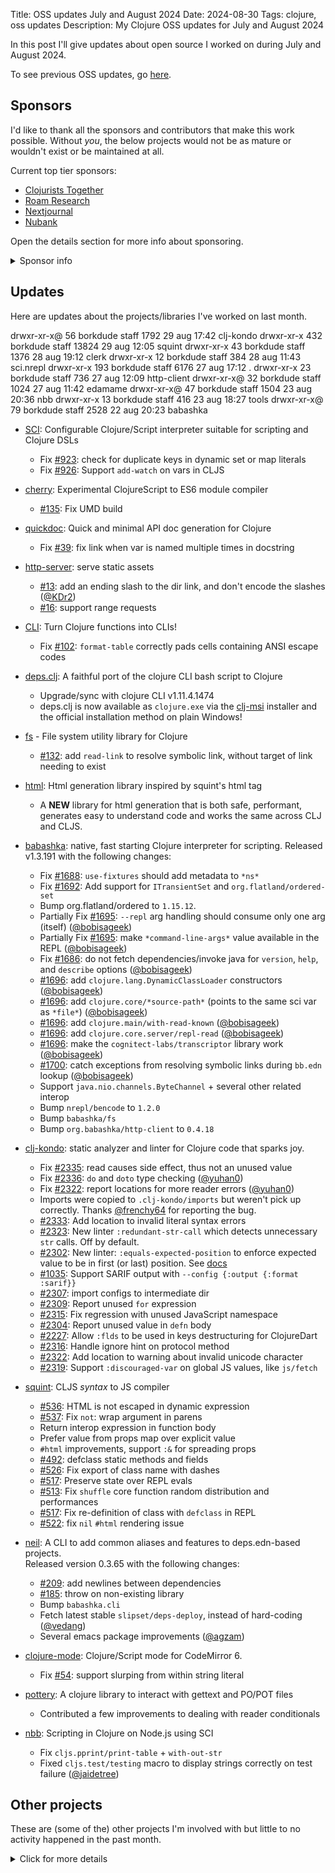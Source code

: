 Title: OSS updates July and August 2024
Date: 2024-08-30
Tags: clojure, oss updates
Description: My Clojure OSS updates for July and August 2024

In this post I'll give updates about open source I worked on during July and August 2024.

To see previous OSS updates, go [here](https://blog.michielborkent.nl/tags/oss-updates.html).

## Sponsors

I'd like to thank all the sponsors and contributors that make this work
possible. Without _you_, the below projects would not be as mature or wouldn't
exist or be maintained at all.

Current top tier sponsors:

- [Clojurists Together](https://clojuriststogether.org/)
- [Roam Research](https://roamresearch.com/)
- [Nextjournal](https://nextjournal.com/)
- [Nubank](https://nubank.com.br)

Open the details section for more info about sponsoring.

<details>
<summary>Sponsor info</summary>

If you want to ensure that the projects I work on are sustainably maintained,
you can sponsor this work in the following ways. Thank you!

- [Github Sponsors](https://github.com/sponsors/borkdude)
- The [Babaska](https://opencollective.com/babashka) or [Clj-kondo](https://opencollective.com/clj-kondo) OpenCollective
- [Ko-fi](https://ko-fi.com/borkdude)
- [Patreon](https://www.patreon.com/borkdude)
- [Clojurists Together](https://www.clojuriststogether.org/)

If you're used to sponsoring through some other means which isn't listed above, please get in touch.

On to the projects that I've been working on!
</details>

<!--

sources: https://github.com/borkdude
local ~/dev and ~/dev/babashka dir (since github doesn't show all repos)

drwxr-xr-x@  79 borkdude  staff   2528 Apr 28 16:32 babashka
-->

## Updates

Here are updates about the projects/libraries I've worked on last month.

drwxr-xr-x@  56 borkdude  staff   1792 29 aug 17:42 clj-kondo
drwxr-xr-x  432 borkdude  staff  13824 29 aug 12:05 squint
drwxr-xr-x   43 borkdude  staff   1376 28 aug 19:12 clerk
drwxr-xr-x   12 borkdude  staff    384 28 aug 11:43 sci.nrepl
drwxr-xr-x  193 borkdude  staff   6176 27 aug 17:12 .
drwxr-xr-x   23 borkdude  staff    736 27 aug 12:09 http-client
drwxr-xr-x@  32 borkdude  staff   1024 27 aug 11:42 edamame
drwxr-xr-x@  47 borkdude  staff   1504 23 aug 20:36 nbb
drwxr-xr-x   13 borkdude  staff    416 23 aug 18:27 tools
drwxr-xr-x@  79 borkdude  staff   2528 22 aug 20:23 babashka

- [SCI](https://github.com/babashka/sci): Configurable Clojure/Script interpreter suitable for scripting and Clojure DSLs
  - Fix [#923](https://github.com/babashka/sci/issues/923): check for duplicate keys in dynamic set or map literals
  - Fix [#926](https://github.com/babashka/sci/issues/926): Support `add-watch` on vars in CLJS

- [cherry](https://github.com/squint-cljs/cherry): Experimental ClojureScript to ES6 module compiler
  - [#135](https://github.com/squint-cljs/cherry/issues/135): Fix UMD build

- [quickdoc](https://github.com/borkdude/quickdoc): Quick and minimal API doc generation for Clojure
  - Fix [#39](https://github.com/borkdude/quickdoc/issues/39): fix link when var is named multiple times in docstring

- [http-server](https://github.com/babashka/http-server): serve static assets
  - [#13](https://github.com/babashka/http-server/issues/13): add an ending slash to the dir link, and don't encode the slashes ([@KDr2](https://github.com/KDr2))
  - [#16](https://github.com/babashka/http-server/issues/16): support range requests

- [CLI](https://github.com/babashka/cli): Turn Clojure functions into CLIs!<br>
  - Fix [#102](https://github.com/babashka/cli/issues/102): `format-table` correctly pads cells containing ANSI escape codes

- [deps.clj](https://github.com/borkdude/deps.clj): A faithful port of the clojure CLI bash script to Clojure
  - Upgrade/sync with clojure CLI v1.11.4.1474
  - deps.clj is now available as `clojure.exe` via the [clj-msi](https://github.com/casselc/clj-msi) installer and the official installation method on plain Windows!

- [fs](https://github.com/babashka/fs) - File system utility library for Clojure
  - [#132](https://github.com/babashka/fs/issues/132): add `read-link` to resolve symbolic link, without target of link needing to exist

- [html](https://github.com/borkdude/html): Html generation library inspired by squint's html tag
  - A **NEW** library for html generation that is both safe, performant, generates easy to understand code and works the same across CLJ and CLJS.

- [babashka](https://github.com/babashka/babashka): native, fast starting Clojure interpreter for scripting.
  Released v1.3.191 with the following changes:<br>
  - Fix [#1688](https://github.com/babashka/babashka/issues/1688): `use-fixtures` should add metadata to `*ns*`
  - Fix [#1692](https://github.com/babashka/babashka/issues/1692): Add support for `ITransientSet` and `org.flatland/ordered-set`
  - Bump org.flatland/ordered to `1.15.12`.
  - Partially Fix [#1695](https://github.com/babashka/babashka/issues/1695): `--repl` arg handling should consume only one arg (itself) ([@bobisageek](https://github.com/bobisageek))
  - Partially Fix [#1695](https://github.com/babashka/babashka/issues/1695): make `*command-line-args*` value available in the REPL ([@bobisageek](https://github.com/bobisageek))
  - Fix [#1686](https://github.com/babashka/babashka/issues/1686): do not fetch dependencies/invoke java for `version`, `help`, and `describe` options ([@bobisageek](https://github.com/bobisageek))
  - [#1696](https://github.com/babashka/babashka/issues/1696): add `clojure.lang.DynamicClassLoader` constructors ([@bobisageek](https://github.com/bobisageek))
  - [#1696](https://github.com/babashka/babashka/issues/1696): add `clojure.core/*source-path*` (points to the same sci var as `*file*`) ([@bobisageek](https://github.com/bobisageek))
  - [#1696](https://github.com/babashka/babashka/issues/1696): add `clojure.main/with-read-known` ([@bobisageek](https://github.com/bobisageek))
  - [#1696](https://github.com/babashka/babashka/issues/1696): add `clojure.core.server/repl-read` ([@bobisageek](https://github.com/bobisageek))
  - [#1696](https://github.com/babashka/babashka/issues/1696): make the `cognitect-labs/transcriptor` library work ([@bobisageek](https://github.com/bobisageek))
  - [#1700](https://github.com/babashka/babashka/issues/1700): catch exceptions from resolving symbolic links during `bb.edn` lookup ([@bobisageek](https://github.com/bobisageek))
  - Support `java.nio.channels.ByteChannel` + several other related interop
  - Bump `nrepl/bencode` to `1.2.0`
  - Bump `babashka/fs`
  - Bump `org.babashka/http-client` to `0.4.18`

- [clj-kondo](https://github.com/clj-kondo/clj-kondo): static analyzer and linter for Clojure code that sparks joy.<br>
  - Fix [#2335](https://github.com/clj-kondo/clj-kondo/issues/2335): read causes side effect, thus not an unused value
  - Fix [#2336](https://github.com/clj-kondo/clj-kondo/issues/2336): `do` and `doto` type checking ([@yuhan0](https://github.com/yuhan0))
  - Fix [#2322](https://github.com/clj-kondo/clj-kondo/issues/2322): report locations for more reader errors ([@yuhan0](https://github.com/yuhan0))
  - Imports were copied to `.clj-kondo/imports` but weren't pick up correctly. Thanks [@frenchy64](https://github.com/frenchy64) for reporting the bug.
  - [#2333](https://github.com/clj-kondo/clj-kondo/issues/2333): Add location to invalid literal syntax errors
  - [#2323](https://github.com/clj-kondo/clj-kondo/issues/2323): New linter `:redundant-str-call` which detects unnecessary `str` calls. Off by default.
  - [#2302](https://github.com/clj-kondo/clj-kondo/issues/2302): New linter: `:equals-expected-position` to enforce expected value to be in first (or last) position. See [docs](https://github.com/clj-kondo/clj-kondo/blob/master/doc/linters.md)
  - [#1035](https://github.com/clj-kondo/clj-kondo/issues/1035): Support SARIF output with `--config {:output {:format :sarif}}`
  - [#2307](https://github.com/clj-kondo/clj-kondo/issues/2307): import configs to intermediate dir
  - [#2309](https://github.com/clj-kondo/clj-kondo/issues/2309): Report unused `for` expression
  - [#2315](https://github.com/clj-kondo/clj-kondo/issues/2315): Fix regression with unused JavaScript namespace
  - [#2304](https://github.com/clj-kondo/clj-kondo/issues/2304): Report unused value in `defn` body
  - [#2227](https://github.com/clj-kondo/clj-kondo/issues/2227): Allow `:flds` to be used in keys destructuring for ClojureDart
  - [#2316](https://github.com/clj-kondo/clj-kondo/issues/2316): Handle ignore hint on protocol method
  - [#2322](https://github.com/clj-kondo/clj-kondo/issues/2322): Add location to warning about invalid unicode character
  - [#2319](https://github.com/clj-kondo/clj-kondo/issues/2319): Support `:discouraged-var` on global JS values, like `js/fetch`

- [squint](https://github.com/squint-cljs/squint): CLJS _syntax_ to JS compiler
  - [#536](https://github.com/squint-cljs/squint/issues/536): HTML is not escaped in dynamic expression
  - [#537](https://github.com/squint-cljs/squint/issues/537): Fix `not`: wrap argument in parens
  - Return interop expression in function body
  - Prefer value from props map over explicit value
  - `#html` improvements, support `:&` for spreading props
  - [#492](https://github.com/squint-cljs/squint/issues/492): defclass static methods and fields
  - [#526](https://github.com/squint-cljs/squint/issues/526): Fix export of class name with dashes
  - [#517](https://github.com/squint-cljs/squint/issues/517): Preserve state over REPL evals
  - [#513](https://github.com/squint-cljs/squint/issues/513): Fix `shuffle` core function random distribution and performances
  - [#517](https://github.com/squint-cljs/squint/issues/517): Fix re-definition of class with `defclass` in REPL
  - [#522](https://github.com/squint-cljs/squint/issues/522): fix `nil` `#html` rendering issue

- [neil](https://github.com/babashka/neil): A CLI to add common aliases and features to deps.edn-based projects.<br>
  Released version 0.3.65 with the following changes:
  - [#209](https://github.com/babashka/neil/issues/209): add newlines between dependencies
  - [#185](https://github.com/babashka/neil/issues/185): throw on non-existing library
  - Bump `babashka.cli`
  - Fetch latest stable `slipset/deps-deploy`, instead of hard-coding ([@vedang](https://github.com/vedang))
  - Several emacs package improvements ([@agzam](https://github.com/agzam))


- [clojure-mode](https://github.com/nextjournal/clojure-mode): Clojure/Script mode for CodeMirror 6.
  - Fix [#54](https://github.com/nextjournal/clojure-mode/issues/54): support slurping from within string literal

- [pottery](https://github.com/brightin/pottery): A clojure library to interact with gettext and PO/POT files
  - Contributed a few improvements to dealing with reader conditionals

- [nbb](https://github.com/babashka/nbb): Scripting in Clojure on Node.js using SCI
  - Fix `cljs.pprint/print-table` + `with-out-str`
  - Fixed `cljs.test/testing` macro to display strings correctly on test failure ([@jaidetree](https://github.com/jaidetree))

## Other projects

These are (some of the) other projects I'm involved with but little to no activity
happened in the past month.

<details>
<summary>Click for more details</summary>
- [rewrite-edn](https://github.com/borkdude/rewrite-edn): Utility lib on top of
  rewrite-clj with common operations to update EDN while preserving whitespace
  and comments
- [instaparse-bb](https://github.com/babashka/instaparse-bb): Use instaparse from babashka
- [scittle](https://github.com/babashka/scittle): Execute Clojure(Script) directly from browser script tags via SCI
- [http-client](https://github.com/babashka/http-client): babashka's http-client<br>
- [bbin](https://github.com/babashka/bbin): Install any Babashka script or project with one command<br>
- [process](https://github.com/babashka/process): Clojure library for shelling out / spawning sub-processes
- [babashka.json](https://github.com/babashka/json): babashka JSON library/adapter
- [tools-deps-native](https://github.com/babashka/tools-deps-native) and [tools.bbuild](https://github.com/babashka/tools.bbuild): use tools.deps directly from babashka
- [edamame](https://github.com/borkdude/edamame): Configurable EDN/Clojure parser with location metadata
- [squint-macros](https://github.com/squint-cljs/squint-macros): a couple of
  macros that stand-in for
  [applied-science/js-interop](https://github.com/applied-science/js-interop)
  and [promesa](https://github.com/funcool/promesa) to make CLJS projects
  compatible with squint and/or cherry.
- [sci.configs](https://github.com/babashka/sci.configs): A collection of ready to be used SCI configs.
- [grasp](https://github.com/borkdude/grasp): Grep Clojure code using clojure.spec regexes
- [lein-clj-kondo](https://github.com/clj-kondo/lein-clj-kondo): a leiningen plugin for clj-kondo
- [http-kit](https://github.com/http-kit/http-kit): Simple, high-performance event-driven HTTP client+server for Clojure.
- [babashka.nrepl](https://github.com/babashka/babashka.nrepl): The nREPL server from babashka as a library, so it can be used from other SCI-based CLIs
- [jet](https://github.com/borkdude/jet): CLI to transform between JSON, EDN, YAML and Transit using Clojure
- [pod-babashka-go-sqlite3](https://github.com/babashka/pod-babashka-go-sqlite3): A babashka pod for interacting with sqlite3
- [pod-babashka-fswatcher](https://github.com/babashka/pod-babashka-fswatcher): babashka filewatcher pod
- [lein2deps](https://github.com/borkdude/lein2deps): leiningen to deps.edn converter
- [sql pods](https://github.com/babashka/babashka-sql-pods): babashka pods for SQL databases
- [cljs-showcase](https://github.com/borkdude/cljs-showcase): Showcase CLJS libs using SCI
- [babashka.book](https://github.com/babashka/book): Babashka manual
- [rewrite-clj](https://github.com/clj-commons/rewrite-clj): Rewrite Clojure code and edn
- [pod-babashka-buddy](https://github.com/babashka/pod-babashka-buddy): A pod around buddy core (Cryptographic Api for Clojure).
- [gh-release-artifact](https://github.com/borkdude/gh-release-artifact): Upload artifacts to Github releases idempotently
- [carve](https://github.com/borkdude/carve) - Remove unused Clojure vars
- [4ever-clojure](https://github.com/oxalorg/4ever-clojure) - Pure CLJS version of 4clojure, meant to run forever!
- [pod-babashka-lanterna](https://github.com/babashka/pod-babashka-lanterna): Interact with clojure-lanterna from babashka
- [joyride](https://github.com/BetterThanTomorrow/joyride): VSCode CLJS scripting and REPL (via [SCI](https://github.com/babashka/sci))
- [clj2el](https://borkdude.github.io/clj2el/): transpile Clojure to elisp
- [deflet](https://github.com/borkdude/deflet): make let-expressions REPL-friendly!
- [deps.add-lib](https://github.com/borkdude/deps.add-lib): Clojure 1.12's add-lib feature for leiningen and/or other environments without a specific version of the clojure CLI

</details>

